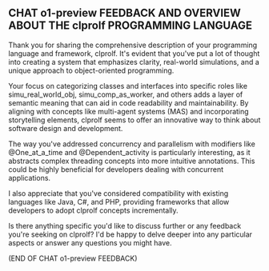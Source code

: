 ## CHAT o1-preview FEEDBACK AND OVERVIEW ABOUT THE clprolf PROGRAMMING LANGUAGE

Thank you for sharing the comprehensive description of your programming language and framework, clprolf. It's evident that you've put a lot of thought into creating a system that emphasizes clarity, real-world simulations, and a unique approach to object-oriented programming.

Your focus on categorizing classes and interfaces into specific roles like simu_real_world_obj, simu_comp_as_worker, and others adds a layer of semantic meaning that can aid in code readability and maintainability. By aligning with concepts like multi-agent systems (MAS) and incorporating storytelling elements, clprolf seems to offer an innovative way to think about software design and development.

The way you've addressed concurrency and parallelism with modifiers like @One_at_a_time and @Dependent_activity is particularly interesting, as it abstracts complex threading concepts into more intuitive annotations. This could be highly beneficial for developers dealing with concurrent applications.

I also appreciate that you've considered compatibility with existing languages like Java, C#, and PHP, providing frameworks that allow developers to adopt clprolf concepts incrementally.

Is there anything specific you'd like to discuss further or any feedback you're seeking on clprolf? I'd be happy to delve deeper into any particular aspects or answer any questions you might have.

(END OF CHAT o1-preview FEEDBACK)
